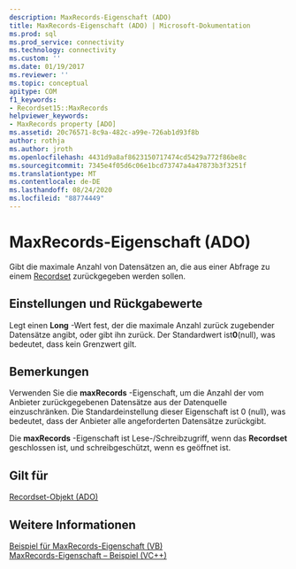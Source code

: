 ```yaml
---
description: MaxRecords-Eigenschaft (ADO)
title: MaxRecords-Eigenschaft (ADO) | Microsoft-Dokumentation
ms.prod: sql
ms.prod_service: connectivity
ms.technology: connectivity
ms.custom: ''
ms.date: 01/19/2017
ms.reviewer: ''
ms.topic: conceptual
apitype: COM
f1_keywords:
- Recordset15::MaxRecords
helpviewer_keywords:
- MaxRecords property [ADO]
ms.assetid: 20c76571-8c9a-482c-a99e-726ab1d93f8b
author: rothja
ms.author: jroth
ms.openlocfilehash: 4431d9a8af8623150717474cd5429a772f86be8c
ms.sourcegitcommit: 7345e4f05d6c06e1bcd73747a4a47873b3f3251f
ms.translationtype: MT
ms.contentlocale: de-DE
ms.lasthandoff: 08/24/2020
ms.locfileid: "88774449"
---
```

# <a name="maxrecords-property-ado"></a>MaxRecords-Eigenschaft (ADO)
Gibt die maximale Anzahl von Datensätzen an, die aus einer Abfrage zu einem [Recordset](./recordset-object-ado.md) zurückgegeben werden sollen.  
  
## <a name="settings-and-return-values"></a>Einstellungen und Rückgabewerte  
 Legt einen **Long** -Wert fest, der die maximale Anzahl zurück zugebender Datensätze angibt, oder gibt ihn zurück. Der Standardwert ist**0**(null), was bedeutet, dass kein Grenzwert gilt.  
  
## <a name="remarks"></a>Bemerkungen  
 Verwenden Sie die **maxRecords** -Eigenschaft, um die Anzahl der vom Anbieter zurückgegebenen Datensätze aus der Datenquelle einzuschränken. Die Standardeinstellung dieser Eigenschaft ist 0 (null), was bedeutet, dass der Anbieter alle angeforderten Datensätze zurückgibt.  
  
 Die **maxRecords** -Eigenschaft ist Lese-/Schreibzugriff, wenn das **Recordset** geschlossen ist, und schreibgeschützt, wenn es geöffnet ist.  
  
## <a name="applies-to"></a>Gilt für  
 [Recordset-Objekt (ADO)](./recordset-object-ado.md)  
  
## <a name="see-also"></a>Weitere Informationen  
 [Beispiel für MaxRecords-Eigenschaft (VB)](./maxrecords-property-example-vb.md)   
 [MaxRecords-Eigenschaft – Beispiel (VC++)](./maxrecords-property-example-vc.md)